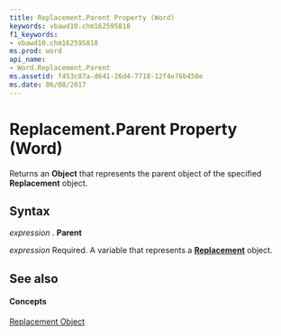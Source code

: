 ```yaml
---
title: Replacement.Parent Property (Word)
keywords: vbawd10.chm162595818
f1_keywords:
- vbawd10.chm162595818
ms.prod: word
api_name:
- Word.Replacement.Parent
ms.assetid: f453c87a-d641-26d4-7718-12f4e76b450e
ms.date: 06/08/2017
---
```



# Replacement.Parent Property (Word)

Returns an  **Object** that represents the parent object of the specified **Replacement** object.


## Syntax

 _expression_ . **Parent**

 _expression_ Required. A variable that represents a **[Replacement](Word.Replacement.md)** object.


## See also


#### Concepts


[Replacement Object](Word.Replacement.md)


